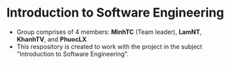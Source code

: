 # Introduction to Software Engineering

- Group comprises of 4 members: **MinhTC** (Team leader), **LamNT**, **KhanhTV**, and **PhuocLX**
- This respository is created to work with the project in the subject "Introduction to Software Engineering".